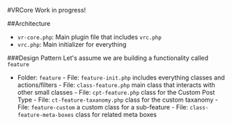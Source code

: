 #VRCore
Work in progress!


##Architecture
- `vr-core.php`: Main plugin file that includes `vrc.php`
- `vrc.php`: Main initializer for everything

###Design Pattern
Let's assume we are building a functionality called `feature`
- Folder: `feature` 
            - File: `feature-init.php` includes everything classes and actions/filters
            - File: `class-feature.php` main class that interacts with other small classes
            - File: `cpt-feature.php` class for the Custom Post Type
            - File: `ct-feature-taxanomy.php` class for the custom taxanomy
            - File: `feature-custom` a custom class for a sub-feature
            - File: `class-feature-meta-boxes` class for related meta boxes

